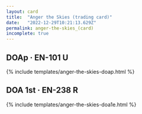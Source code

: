 ```yaml
---
layout: card
title:  "Anger the Skies (trading card)"
date:   "2022-12-29T10:21:13.629Z"
permalink: anger-the-skies_(card)
incomplete: true
---
```


## DOAp &middot; EN-101 U

{% include templates/anger-the-skies-doap.html %}


## DOA 1st &middot; EN-238 R

{% include templates/anger-the-skies-doa1e.html %}
